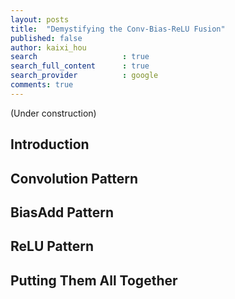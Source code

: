 ```yaml
---
layout: posts
title:  "Demystifying the Conv-Bias-ReLU Fusion"
published: false
author: kaixi_hou
search                   : true
search_full_content      : true
search_provider          : google
comments: true
---
```

(Under construction)
## Introduction
## Convolution Pattern
## BiasAdd Pattern
## ReLU Pattern
## Putting Them All Together
